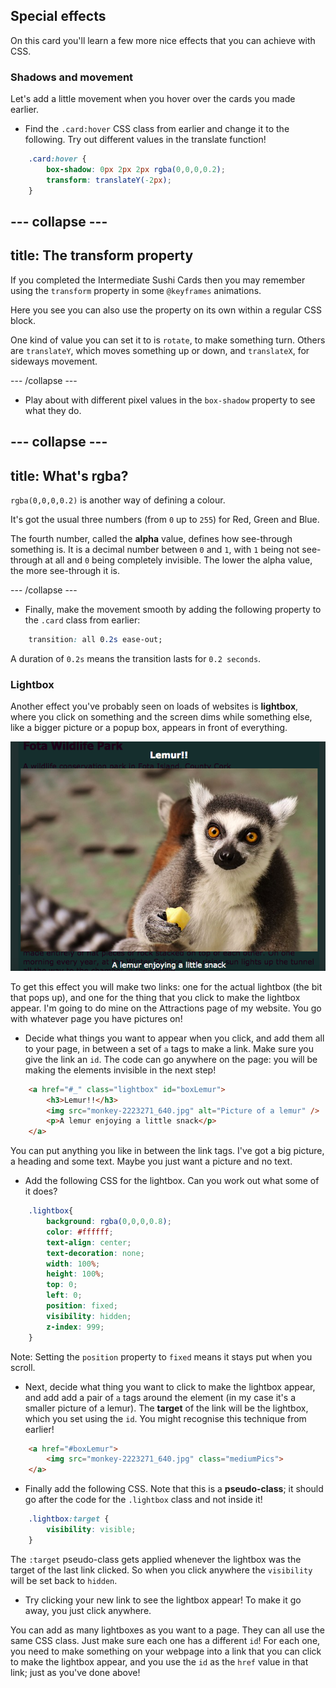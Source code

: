 ## Special effects

On this card you'll learn a few more nice effects that you can achieve with CSS.

### Shadows and movement

Let's add a little movement when you hover over the cards you made earlier. 


+ Find the `.card:hover` CSS class from earlier and change it to the following. Try out different values in the translate function!

```css
    .card:hover {
        box-shadow: 0px 2px 2px rgba(0,0,0,0.2); 
        transform: translateY(-2px);
    }
```
    
--- collapse ---
---
title: The transform property
---

If you completed the Intermediate Sushi Cards then you may remember using the `transform` property in some `@keyframes` animations.

Here you see you can also use the property on its own within a regular CSS block.

One kind of value you can set it to is `rotate`, to make something turn. Others are `translateY`, which moves something up or down, and `translateX`, for sideways movement.

--- /collapse ---
   
+ Play about with different pixel values in the `box-shadow` property to see what they do. 
     
--- collapse ---
---
title: What's rgba?
---

`rgba(0,0,0,0.2)` is another way of defining a colour. 

It's got the usual three numbers \(from `0` up to `255`\) for Red, Green and Blue. 

The fourth number, called the **alpha** value, defines how see-through something is. It is a decimal number between `0` and `1`, with `1` being not see-through at all and `0` being completely invisible. The lower the alpha value, the more see-through it is.

--- /collapse ---

+ Finally, make the movement smooth by adding the following property to the `.card` class from earlier: 

```css
    transition: all 0.2s ease-out;
``` 

A duration of `0.2s` means the transition lasts for `0.2 seconds`.

### Lightbox

Another effect you've probably seen on loads of websites is **lightbox**, where you click on something and the screen dims while something else, like a bigger picture or a popup box, appears in front of everything. 

![Lightbox effect in action](images/lightboxLemur.png)

To get this effect you will make two links: one for the actual lightbox (the bit that pops up), and one for the thing that you click to make the lightbox appear. I'm going to do mine on the Attractions page of my website. You go with whatever page you have pictures on!

+ Decide what things you want to appear when you click, and add them all to your page, in between a set of `a` tags to make a link. Make sure you give the link an `id`. The code can go anywhere on the page: you will be making the elements invisible in the next step!

```html
    <a href="#_" class="lightbox" id="boxLemur">
        <h3>Lemur!!</h3>
        <img src="monkey-2223271_640.jpg" alt="Picture of a lemur" />
        <p>A lemur enjoying a little snack</p>
    </a>
```

You can put anything you like in between the link tags. I've got a big picture, a heading and some text. Maybe you just want a picture and no text.

+ Add the following CSS for the lightbox. Can you work out what some of it does?
```css
    .lightbox{
        background: rgba(0,0,0,0.8);
        color: #ffffff;
        text-align: center;
        text-decoration: none;
        width: 100%;
        height: 100%;
        top: 0;
        left: 0;
        position: fixed;
        visibility: hidden;
        z-index: 999;
    }
```

Note: Setting the `position` property to `fixed` means it stays put when you scroll.

+ Next, decide what thing you want to click to make the lightbox appear, and add add a pair of `a` tags around the element (in my case it's a smaller picture of a lemur). The **target** of the link will be the lightbox, which you set using the `id`. You might recognise this technique from earlier!

```html
    <a href="#boxLemur">
        <img src="monkey-2223271_640.jpg" class="mediumPics">
    </a>
```

+ Finally add the following CSS. Note that this is a **pseudo-class**; it should go after the code for the `.lightbox` class and not inside it!

```css
    .lightbox:target {
        visibility: visible;
    }
```
    
The `:target` pseudo-class gets applied whenever the lightbox was the target of the last link clicked. So when you click anywhere the `visibility` will be set back to `hidden`.

+ Try clicking your new link to see the lightbox appear! To make it go away, you just click anywhere.

You can add as many lightboxes as you want to a page. They can all use the same CSS class. Just make sure each one has a different `id`! For each one, you need to make something on your webpage into a link that you can click to make the lightbox appear, and you use the `id` as the `href` value in that link; just as you've done above!